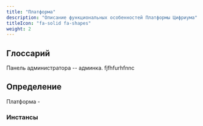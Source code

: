 ```yaml
---
title: "Платформа"
description: "Описание функциональных особенностей Платформы Цифриума"
titleIcon: "fa-solid fa-shapes"
weight: 2
---
```

## Глоссарий
Панель администратора -- админка.
fjfhfurhfnnc

## Определение
Платформа - 

### Инстансы


